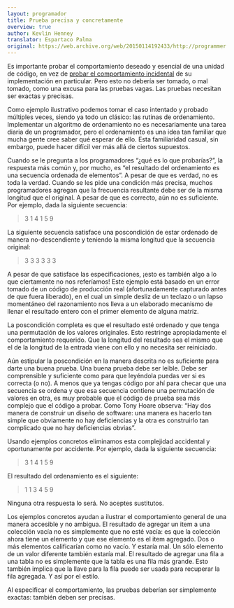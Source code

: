 ```yaml
---
layout: programador
title: Prueba precisa y concretamente
overview: true
author: Kevlin Henney
translator: Espartaco Palma
original: https://web.archive.org/web/20150114192433/http://programmer.97things.oreilly.com/wiki/index.php/Test_Precisely_and_Concretely
---
```


Es importante probar el comportamiento deseado y esencial de una unidad
de código, en vez de [probar el comportamiento incidental][1] de su
implementación en particular. Pero esto no debería ser tomado, o mal
tomado, como una excusa para las pruebas vagas. Las pruebas necesitan
ser exactas y precisas.

Como ejemplo ilustrativo podemos tomar el caso intentado y probado
múltiples veces, siendo ya todo un clásico: las rutinas de ordenamiento.
Implementar un algoritmo de ordenamiento no es necesariamente una tarea
diaria de un programador, pero el ordenamiento es una idea tan familiar
que mucha gente cree saber qué esperar de ello. Esta familiaridad
casual, sin embargo, puede hacer difícil ver más allá de ciertos
supuestos.

Cuando se le pregunta a los programadores “¿qué es lo que probarías?”,
la respuesta más común y, por mucho, es “el resultado del ordenamiento
es una secuencia ordenada de elementos”. A pesar de que es verdad, no es
toda la verdad. Cuando se les pide una condición más precisa, muchos
programadores agregan que la frecuencia resultante debe ser de la misma
longitud que el original. A pesar de que es correcto, aún no es
suficiente. Por ejemplo, dada la siguiente secuencia:

>3 1 4 1 5 9

La siguiente secuencia satisface una poscondición de estar ordenado de
manera no-descendiente y teniendo la misma longitud que la secuencia
original:

>3 3 3 3 3 3

A pesar de que satisface las especificaciones, ¡esto es también algo a
lo que ciertamente no nos referíamos! Este ejemplo está basado en un
error tomado de un código de producción real (afortunadamente capturado
antes de que fuera liberado), en el cual un simple desliz de un teclazo
o un lapso momentáneo del razonamiento nos lleva a un elaborado
mecanismo de llenar el resultado entero con el primer elemento de alguna
matriz.

La poscondición completa es que el resultado esté ordenado y que tenga
una permutación de los valores originales. Esto restringe apropiadamente
el comportamiento requerido. Que la longitud del resultado sea el mismo
que el de la longitud de la entrada viene con ello y no necesita ser
reiniciado.

Aún estipular la poscondición en la manera descrita no es suficiente
para darte una buena prueba. Una buena prueba debe ser leíble. Debe ser
comprensible y suficiente como para que leyéndola puedas ver si es
correcta (o no). A menos que ya tengas código por ahí para checar que
una secuencia se ordena y que esa secuencia contiene una permutación de
valores en otra, es muy probable que el código de prueba sea más
complejo que el código a probar. Como Tony Hoare observa: “Hay dos
manera de construir un diseño de software: una manera es hacerlo tan
simple que obviamente no hay deficiencias y la otra es construirlo tan
complicado que no hay deficiencias obvias”.

Usando ejemplos concretos eliminamos esta complejidad accidental y
oportunamente por accidente. Por ejemplo, dada la siguiente secuencia:

>3 1 4 1 5 9

El resultado del ordenamiento es el siguiente:

>1 1 3 4 5 9

Ninguna otra respuesta lo será. No aceptes sustitutos.

Los ejemplos concretos ayudan a ilustrar el comportamiento general de
una manera accesible y no ambigua. El resultado de agregar un item a una
colección vacía no es simplemente que no esté vacía: es que la colección
ahora tiene un elemento y que ese elemento es el item agregado. Dos o
más elementos calificarían como no vacío. Y estaría mal. Un sólo elemento
de un valor diferente también estaría mal. El resultado de agregar una
fila a una tabla no es simplemente que la tabla es una fila más grande.
Esto también implica que la llave para la fila puede ser usada para
recuperar la fila agregada. Y así por el estilo.

Al especificar el comportamiento, las pruebas deberían ser simplemente
exactas: también deben ser precisas.

[1]: prueba-comportamiento-requerido-no-incidental.html
